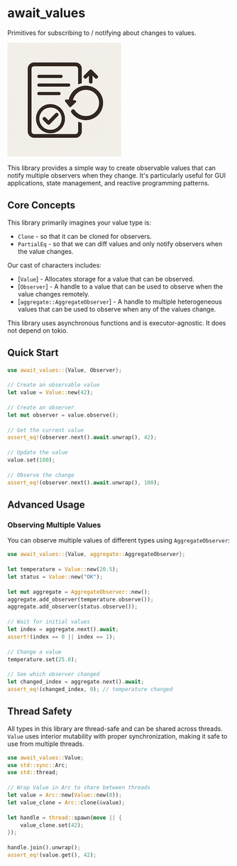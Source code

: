 # await_values

Primitives for subscribing to / notifying about changes to values.

![logo](art/logo.png)

This library provides a simple way to create observable values that can notify multiple
observers when they change. It's particularly useful for GUI applications, state management,
and reactive programming patterns.

## Core Concepts

This library primarily imagines your value type is:
* `Clone` - so that it can be cloned for observers.
* `PartialEq` - so that we can diff values and only notify observers when the value changes.

Our cast of characters includes:
* [`Value`] - Allocates storage for a value that can be observed.
* [`Observer`] - A handle to a value that can be used to observe when the value changes remotely.
* [`aggregate::AggregateObserver`] - A handle to multiple heterogeneous values that can be used to observe when any of the values change.

This library uses asynchronous functions and is executor-agnostic. It does not depend on tokio.

## Quick Start

```rust
use await_values::{Value, Observer};

// Create an observable value
let value = Value::new(42);

// Create an observer
let mut observer = value.observe();

// Get the current value
assert_eq!(observer.next().await.unwrap(), 42);

// Update the value
value.set(100);

// Observe the change
assert_eq!(observer.next().await.unwrap(), 100);
```

## Advanced Usage

### Observing Multiple Values

You can observe multiple values of different types using `AggregateObserver`:

```rust
use await_values::{Value, aggregate::AggregateObserver};

let temperature = Value::new(20.5);
let status = Value::new("OK");

let mut aggregate = AggregateObserver::new();
aggregate.add_observer(temperature.observe());
aggregate.add_observer(status.observe());

// Wait for initial values
let index = aggregate.next().await;
assert!(index == 0 || index == 1);

// Change a value
temperature.set(25.0);

// See which observer changed
let changed_index = aggregate.next().await;
assert_eq!(changed_index, 0); // temperature changed
```

## Thread Safety

All types in this library are thread-safe and can be shared across threads.
`Value` uses interior mutability with proper synchronization, making it safe to use from multiple threads.

```rust
use await_values::Value;
use std::sync::Arc;
use std::thread;

// Wrap Value in Arc to share between threads
let value = Arc::new(Value::new(0));
let value_clone = Arc::clone(&value);

let handle = thread::spawn(move || {
    value_clone.set(42);
});

handle.join().unwrap();
assert_eq!(value.get(), 42);
```